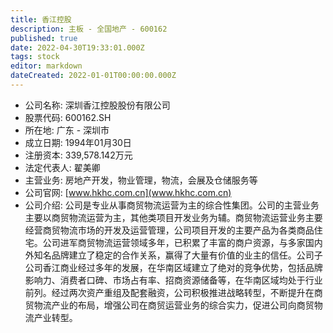 ```yaml
---
title: 香江控股
description: 主板 - 全国地产 - 600162
published: true
date: 2022-04-30T19:33:01.000Z
tags: stock
editor: markdown
dateCreated: 2022-01-01T00:00:00.000Z
---
```


- 公司名称: 深圳香江控股股份有限公司
- 股票代码: 600162.SH
- 所在地: 广东 - 深圳市
- 成立日期: 1994年01月30日
- 注册资本: 339,578.142万元
- 法定代表人: 翟美卿
- 主营业务: 房地产开发，物业管理，物流，会展及仓储服务等
- 公司官网: [www.hkhc.com.cn](www.hkhc.com.cn)
- 公司介绍: 公司是专业从事商贸物流运营为主的综合性集团。公司的主营业务主要以商贸物流运营为主，其他类项目开发业务为辅。商贸物流运营业务主要经营商贸物流市场的开发及运营管理，公司项目开发的主要产品为各类商品住宅。公司进军商贸物流运营领域多年，已积累了丰富的商户资源，与多家国内外知名品牌建立了稳定的合作关系，赢得了大量有价值的业主的信任。公司子公司香江商业经过多年的发展，在华南区域建立了绝对的竞争优势，包括品牌影响力、消费者口碑、市场占有率、招商资源储备等，在华南区域均处于行业前列。经过两次资产重组及配套融资，公司积极推进战略转型，不断提升在商贸物流产业的布局，增强公司在商贸运营业务的综合实力，促进公司向商贸物流产业转型。


